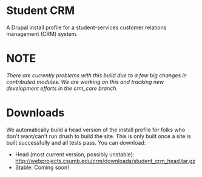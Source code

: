 Student CRM
===========

A Drupal install profile for a student-services customer relations management (CRM) system.

NOTE
====
*There are currently problems with this build due to a few big changes in contributed modules. We are working on this and tracking new development efforts in the crm_core branch.*

Downloads
=========

We automatically build a head version of the install profile for folks who don't want/can't run drush to build the site. This is only built once a site is built successfully and all tests pass. You can download:

*  Head (most current version, possibly unstable): http://webprojects.csumb.edu/crm/downloads/student_crm_head.tar.gz
*  Stable: Coming soon!